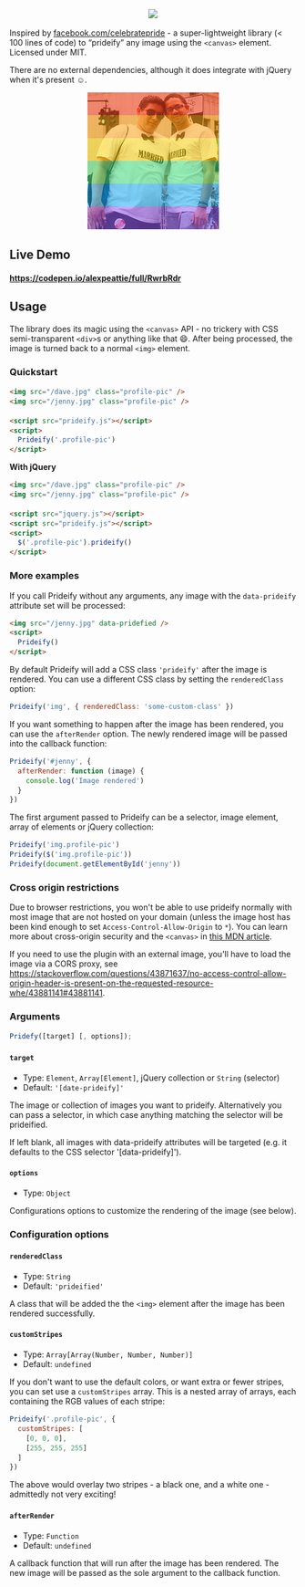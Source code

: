 <p align='center'>
  <img src='https://raw.github.com/alexpeattie/prideify/master/logo.png'>
</p>

Inspired by [facebook.com/celebratepride](https://facebook.com/celebratepride) - a super-lightweight library (< 100 lines of code) to “prideify” any image using the `<canvas>` element. Licensed under MIT.

There are no external dependencies, although it does integrate with jQuery when it's present :relaxed:.

<p align='center'>
  <img src='https://raw.githubusercontent.com/alexpeattie/prideify/master/example.png'>
</p>

## Live Demo

#### https://codepen.io/alexpeattie/full/RwrbRdr

## Usage

The library does its magic using the `<canvas>` API - no trickery with CSS semi-transparent `<div>`s or anything like that :smile:. After being processed, the image is turned back to a normal `<img>` element.

### Quickstart

```html
<img src="/dave.jpg" class="profile-pic" />
<img src="/jenny.jpg" class="profile-pic" />

<script src="prideify.js"></script>
<script>
  Prideify('.profile-pic')
</script>
```

**With jQuery**

```html
<img src="/dave.jpg" class="profile-pic" />
<img src="/jenny.jpg" class="profile-pic" />

<script src="jquery.js"></script>
<script src="prideify.js"></script>
<script>
  $('.profile-pic').prideify()
</script>
```

### More examples

If you call Prideify without any arguments, any image with the `data-prideify` attribute set will be processed:

```html
<img src="/jenny.jpg" data-pridefied />
<script>
  Prideify()
</script>
```

By default Prideify will add a CSS class `'prideify'` after the image is rendered. You can use a different CSS class by setting the `renderedClass` option:

```js
Prideify('img', { renderedClass: 'some-custom-class' })
```

If you want something to happen after the image has been rendered, you can use the `afterRender` option. The newly rendered image will be passed into the callback function:

```js
Prideify('#jenny', {
  afterRender: function (image) {
    console.log('Image rendered')
  }
})
```

The first argument passed to Prideify can be a selector, image element, array of elements or jQuery collection:

```js
Prideify('img.profile-pic')
Prideify($('img.profile-pic'))
Prideify(document.getElementById('jenny'))
```

### Cross origin restrictions

Due to browser restrictions, you won't be able to use prideify normally with most image that are not hosted on your domain (unless the image host has been kind enough to set `Access-Control-Allow-Origin` to `*`). You can learn more about cross-origin security and the `<canvas>` in [this MDN article](https://developer.mozilla.org/en-US/docs/Web/HTML/CORS_enabled_image).

If you need to use the plugin with an external image, you'll have to load the image via a CORS proxy, see https://stackoverflow.com/questions/43871637/no-access-control-allow-origin-header-is-present-on-the-requested-resource-whe/43881141#43881141.

### Arguments

```js
Pridefy([target] [, options]);
```

#### `target`

- Type: `Element`, `Array[Element]`, jQuery collection or `String` (selector)
- Default: `'[date-prideify]'`

The image or collection of images you want to prideify. Alternatively you can pass a selector, in which case anything matching the selector will be prideified.

If left blank, all images with data-prideify attributes will be targeted (e.g. it defaults to the CSS selector '[data-prideify]').

#### `options`

- Type: `Object`

Configurations options to customize the rendering of the image (see below).

### Configuration options

#### `renderedClass`

- Type: `String`
- Default: `'prideified'`

A class that will be added the the `<img>` element after the image has been rendered successfully.

#### `customStripes`

- Type: `Array[Array(Number, Number, Number)]`
- Default: `undefined`

If you don't want to use the default colors, or want extra or fewer stripes, you can set use a `customStripes` array. This is a nested array of arrays, each containing the RGB values of each stripe:

```js
Prideify('.profile-pic', {
  customStripes: [
    [0, 0, 0],
    [255, 255, 255]
  ]
})
```

The above would overlay two stripes - a black one, and a white one - admittedly not very exciting!

#### `afterRender`

- Type: `Function`
- Default: `undefined`

A callback function that will run after the image has been rendered. The new image will be passed as the sole argument to the callback function.
